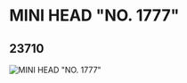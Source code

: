 # MINI HEAD "NO. 1777"
## 23710
![MINI HEAD "NO. 1777"](https://lc-www-live-s.legocdn.com/media/bricks/5/2/6124651.jpg)